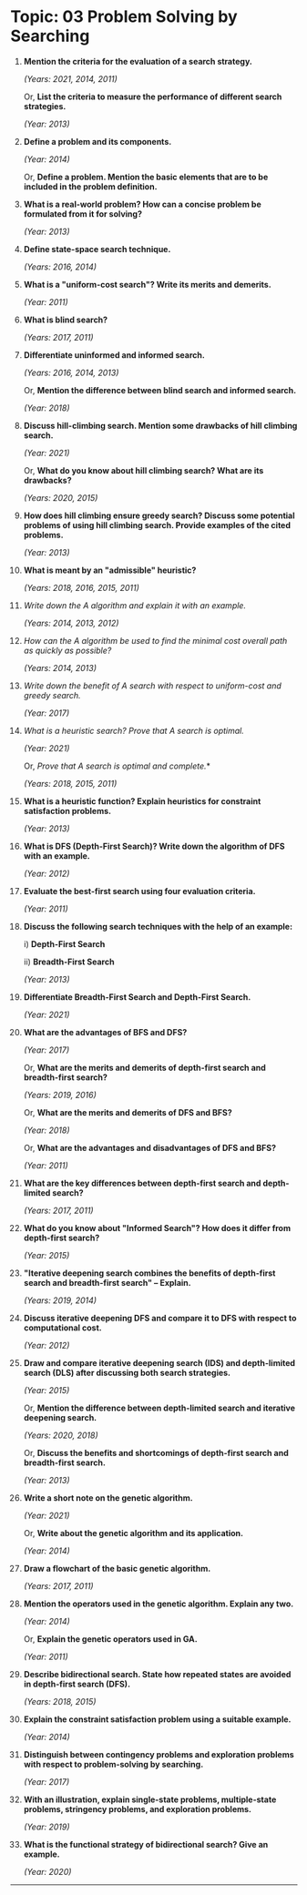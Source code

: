 # Topic: 03 Problem Solving by Searching

1. **Mention the criteria for the evaluation of a search strategy.**
    
    *(Years: 2021, 2014, 2011)*
    
    Or, **List the criteria to measure the performance of different search strategies.**
    
    *(Year: 2013)*
    
2. **Define a problem and its components.**
    
    *(Year: 2014)*
    
    Or, **Define a problem. Mention the basic elements that are to be included in the problem definition.**
    
3. **What is a real-world problem? How can a concise problem be formulated from it for solving?**
    
    *(Year: 2013)*
    
4. **Define state-space search technique.**
    
    *(Years: 2016, 2014)*
    
5. **What is a "uniform-cost search"? Write its merits and demerits.**
    
    *(Year: 2011)*
    
6. **What is blind search?**
    
    *(Years: 2017, 2011)*
    
7. **Differentiate uninformed and informed search.**
    
    *(Years: 2016, 2014, 2013)*
    
    Or, **Mention the difference between blind search and informed search.**
    
    *(Year: 2018)*
    
8. **Discuss hill-climbing search. Mention some drawbacks of hill climbing search.**
    
    *(Year: 2021)*
    
    Or, **What do you know about hill climbing search? What are its drawbacks?**
    
    *(Years: 2020, 2015)*
    
9. **How does hill climbing ensure greedy search? Discuss some potential problems of using hill climbing search. Provide examples of the cited problems.**
    
    *(Year: 2013)*
    
10. **What is meant by an "admissible" heuristic?**
    
    *(Years: 2018, 2016, 2015, 2011)*
    
11. *Write down the A algorithm and explain it with an example.*
    
    *(Years: 2014, 2013, 2012)*
    
12. *How can the A algorithm be used to find the minimal cost overall path as quickly as possible?*
    
    *(Years: 2014, 2013)*
    
13. *Write down the benefit of A search with respect to uniform-cost and greedy search.*
    
    *(Year: 2017)*
    
14. *What is a heuristic search? Prove that A search is optimal.*
    
    *(Year: 2021)*
    
    Or, *Prove that A search is optimal and complete.**
    
    *(Years: 2018, 2015, 2011)*
    
15. **What is a heuristic function? Explain heuristics for constraint satisfaction problems.**
    
    *(Year: 2013)*
    
16. **What is DFS (Depth-First Search)? Write down the algorithm of DFS with an example.**
    
    *(Year: 2012)*
    
17. **Evaluate the best-first search using four evaluation criteria.**
    
    *(Year: 2011)*
    
18. **Discuss the following search techniques with the help of an example:**
    
    i) **Depth-First Search**
    
    ii) **Breadth-First Search**
    
    *(Year: 2013)*
    
19. **Differentiate Breadth-First Search and Depth-First Search.**
    
    *(Year: 2021)*
    
20. **What are the advantages of BFS and DFS?**
    
    *(Year: 2017)*
    
    Or, **What are the merits and demerits of depth-first search and breadth-first search?**
    
    *(Years: 2019, 2016)*
    
    Or, **What are the merits and demerits of DFS and BFS?**
    
    *(Year: 2018)*
    
    Or, **What are the advantages and disadvantages of DFS and BFS?**
    
    *(Year: 2011)*
    
21. **What are the key differences between depth-first search and depth-limited search?**
    
    *(Years: 2017, 2011)*
    
22. **What do you know about "Informed Search"? How does it differ from depth-first search?**
    
    *(Year: 2015)*
    
23. **"Iterative deepening search combines the benefits of depth-first search and breadth-first search" – Explain.**
    
    *(Years: 2019, 2014)*
    
24. **Discuss iterative deepening DFS and compare it to DFS with respect to computational cost.**
    
    *(Year: 2012)*
    
25. **Draw and compare iterative deepening search (IDS) and depth-limited search (DLS) after discussing both search strategies.**
    
    *(Year: 2015)*
    
    Or, **Mention the difference between depth-limited search and iterative deepening search.**
    
    *(Years: 2020, 2018)*
    
    Or, **Discuss the benefits and shortcomings of depth-first search and breadth-first search.**
    
    *(Year: 2013)*
    
26. **Write a short note on the genetic algorithm.**
    
    *(Year: 2021)*
    
    Or, **Write about the genetic algorithm and its application.**
    
    *(Year: 2014)*
    
27. **Draw a flowchart of the basic genetic algorithm.**
    
    *(Years: 2017, 2011)*
    
28. **Mention the operators used in the genetic algorithm. Explain any two.**
    
    *(Year: 2014)*
    
    Or, **Explain the genetic operators used in GA.**
    
    *(Year: 2011)*
    
29. **Describe bidirectional search. State how repeated states are avoided in depth-first search (DFS).**
    
    *(Years: 2018, 2015)*
    
30. **Explain the constraint satisfaction problem using a suitable example.**
    
    *(Year: 2014)*
    
31. **Distinguish between contingency problems and exploration problems with respect to problem-solving by searching.**
    
    *(Year: 2017)*
    
32. **With an illustration, explain single-state problems, multiple-state problems, stringency problems, and exploration problems.**
    
    *(Year: 2019)*
    
33. **What is the functional strategy of bidirectional search? Give an example.**
    
    *(Year: 2020)*
    

---